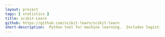```yaml
---
layout: project
tags: [ statistics ]
title: scikit-Learn
github: https://github.com/scikit-learn/scikit-learn
short-description:  Python tool for machine learning.  Includes logistic regression.
---
```



